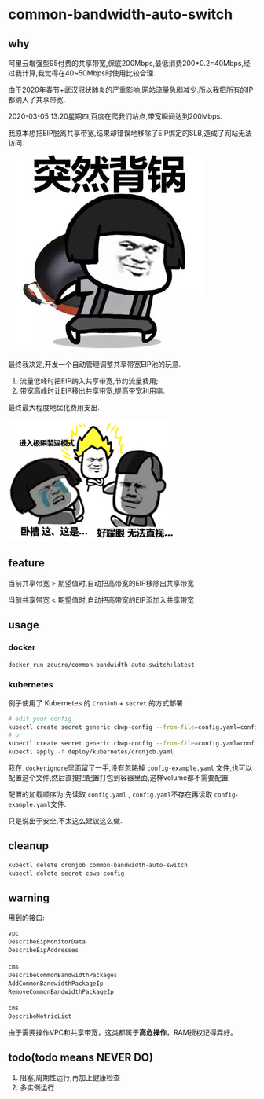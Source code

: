 # common-bandwidth-auto-switch

## why

阿里云增强型95付费的共享带宽,保底200Mbps,最低消费200*0.2=40Mbps,经过我计算,我觉得在40~50Mbps时使用比较合理.

由于2020年春节+武汉冠状肺炎的严重影响,网站流量急剧减少.所以我把所有的IP都纳入了共享带宽.

2020-03-05 13:20星期四,百度在爬我们站点,带宽瞬间达到200Mbps.

我原本想把EIP脱离共享带宽,结果却错误地移除了EIP绑定的SLB,造成了网站无法访问.

![](/img/guo.jpg)

最终我决定,开发一个自动管理调整共享带宽EIP池的玩意.

1. 流量低峰时把EIP纳入共享带宽,节约流量费用;
1. 带宽高峰时让EIP移出共享带宽,提高带宽利用率.

最终最大程度地优化费用支出.

![](/img/b.jpg)

## feature

当前共享带宽 > 期望值时,自动把高带宽的EIP移除出共享带宽

当前共享带宽 < 期望值时,自动把高带宽的EIP添加入共享带宽

## usage

### docker

```bash
docker run zeusro/common-bandwidth-auto-switch:latest
```

### kubernetes
例子使用了 Kubernetes 的 `CronJob` + `secret` 的方式部署

```bash
# edit your config
kubectl create secret generic cbwp-config --from-file=config.yaml=config-example.yaml
# or
kubectl create secret generic cbwp-config --from-file=config.yaml=config.yaml
kubectl apply -f deploy/kubernetes/cronjob.yaml
```

我在`.dockerignore`里面留了一手,没有忽略掉 `config-example.yaml` 文件,也可以配置这个文件,然后直接把配置打包到容器里面,这样volume都不需要配置

配置的加载顺序为:先读取 `config.yaml` , `config.yaml`不存在再读取 `config-example.yaml`文件.

只是说出于安全,不太这么建议这么做.

## cleanup

```bash
kubectl delete cronjob common-bandwidth-auto-switch
kubectl delete secret cbwp-config
```

## warning

用到的接口:

```bash
vpc
DescribeEipMonitorData
DescribeEipAddresses

cms
DescribeCommonBandwidthPackages
AddCommonBandwidthPackageIp
RemoveCommonBandwidthPackageIp

cms
DescribeMetricList
```

由于需要操作VPC和共享带宽，这类都属于**高危操作**，RAM授权记得弄好。

## todo(todo means NEVER DO)

1. 阻塞,周期性运行,再加上健康检查
1. 多实例运行